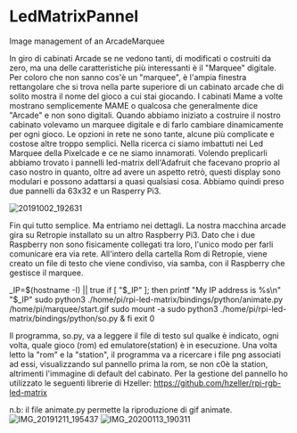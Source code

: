 # LedMatrixPannel
Image management of an ArcadeMarquee

In giro di cabinati Arcade se ne vedono tanti, di modificati o costruiti da zero, ma una delle caratteristiche più interessanti è il "Marquee" digitale.
Per coloro che non sanno cos'è un "marquee", è l'ampia finestra rettangolare che si trova nella parte superiore di un cabinato arcade che di solito mostra il nome del gioco a cui stai giocando. I cabinati Mame a volte mostrano semplicemente MAME o qualcosa  che generalmente dice "Arcade" e non sono digitali.
Quando abbiamo iniziato a costruire il nostro cabinato volevamo un marquee digitale e di farlo cambiare dinamicamente per ogni gioco.
Le opzioni in rete ne sono tante, alcune più complicate e costose altre troppo semplici.
Nella ricerca ci siamo imbattuti nei Led Marquee della Pixelcade e ce ne siamo innamorati.
Volendo preplicarli abbiamo trovato i pannelli led-matrix dell'Adafruit che facevano proprio al caso nostro in quanto, oltre ad avere un aspetto retrò, questi display sono modulari e possono adattarsi a quasi qualsiasi cosa.
Abbiamo quindi preso due pannelli da 63x32 e un Rasperry Pi3.

![20191002_192631](https://user-images.githubusercontent.com/57826009/136056518-9ba12d80-026c-43fd-a299-cd2f961cc67a.jpg)

Fin qui tutto semplice.
Ma entriamo nei dettagli.
La nostra macchina arcade gira su Retropie installato su un altro Raspberry Pi3.
Dato che i due Raspberry non sono fisicamente collegati tra loro, l'unico modo per farli comunicare era via rete.
All'intero della cartella Rom di Retropie, viene creato un file di testo che viene condiviso, via samba, con il Raspberry che gestisce il marquee.

_IP=$(hostname -I) || true
if [ "$_IP" ]; then
    printf "My IP address is %s\n" "$_IP"
sudo python3 ./home/pi/rpi-led-matrix/bindings/python/animate.py /home/pi/marquee/start.gif
sudo mount -a
sudo python3 ./home/pi/rpi-led-matrix/bindings/python/so.py &
fi
exit 0


Il programma, so.py, va a leggere il file di testo sul qualke è indicato, ogni volta, quale gioco (rom) ed emulatore(station) è in esecuzione.
Una volta letto la "rom" e la "station", il programma va a ricercare i file png associati ad essi, visualizzando sul pannello prima la rom, se non c0è la station, altrimenti l'immagine di default del cabinato.
Per la gestione del pannello ho utilizzato le seguenti librerie di Hzeller:
https://github.com/hzeller/rpi-rgb-led-matrix

n.b: il file animate.py permette la riproduzione di gif animate.
![IMG_20191211_195437](https://user-images.githubusercontent.com/57826009/136056525-e69dd688-3455-419d-aa2b-361b191004b8.jpg)
![IMG_20200113_190311](https://user-images.githubusercontent.com/57826009/136056526-a5f56118-0aca-4370-a9d5-bc90b2104bb1.jpg)
